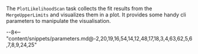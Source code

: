 The `PlotLikelihoodScan` task collects the fit results from the `MergeUpperLimits` and visualizes them in a plot.
It provides some handy cli parameters to manipulate the visualisation.

<div class="dhi_parameter_table">

--8<-- "content/snippets/parameters.md@-2,20,19,16,54,14,12,48,17,18,3,4,63,62,5,6,7,8,9,24,25"

</div>
